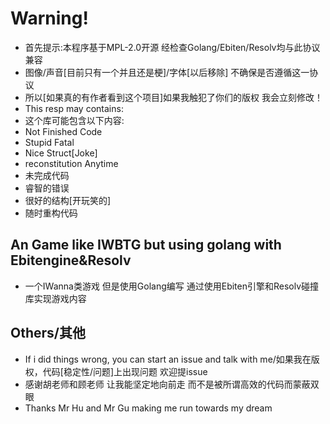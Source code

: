 # Warning!
- 首先提示:本程序基于MPL-2.0开源 经检查Golang/Ebiten/Resolv均与此协议兼容
- 图像/声音[目前只有一个并且还是梗]/字体[以后移除] 不确保是否遵循这一协议
- 所以[如果真的有作者看到这个项目]如果我触犯了你们的版权 我会立刻修改！
- This resp may contains:
- 这个库可能包含以下内容:
- Not Finished Code
- Stupid Fatal
- Nice Struct[Joke]
- reconstitution Anytime
- 未完成代码
- 睿智的错误
- 很好的结构[开玩笑的]
- 随时重构代码
## An Game like IWBTG but using golang with Ebitengine&Resolv
- 一个IWanna类游戏 但是使用Golang编写 通过使用Ebiten引擎和Resolv碰撞库实现游戏内容
## Others/其他
- If i did things wrong, you can start an issue and talk with me/如果我在版权，代码[稳定性/问题]上出现问题 欢迎提issue
- 感谢胡老师和顾老师 让我能坚定地向前走 而不是被所谓高效的代码而蒙蔽双眼
- Thanks Mr Hu and Mr Gu making me run towards my dream
